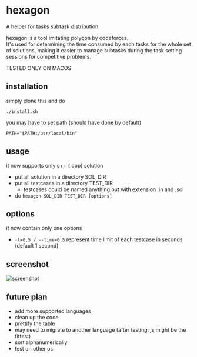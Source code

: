# hexagon

A helper for tasks subtask distribution

hexagon is a tool imitating polygon by codeforces.  
It's used for determining the time consumed by each tasks for the whole set of solutions, making it easier to manage subtasks during the task setting sessions for competitive problems.

TESTED ONLY ON MACOS

## installation

simply clone this and do

```
./install.sh
```

you may have to set path (should have done by default)

```
PATH="$PATH:/usr/local/bin"
```

## usage

it now supports only c++ (.cpp) solution

-   put all solution in a directory SOL_DIR
-   put all testcases in a directory TEST_DIR
    -   testcases could be named anything but with extension .in and .sol
-   do `hexagon SOL_DIR TEST_DIR [options]`

## options

it now contain only one options

-   `-t=0.5 / --time=0.5` represent time limit of each testcase in seconds (default 1 second)

## screenshot

![screenshot](https://github.com/vzsky/hexagon/blob/master/screenshot.png)

## future plan

-   add more supported languages
-   clean up the code
-   prettify the table
-   may need to migrate to another language (after testing: js might be the fittest)
-   sort alphanumerically
-   test on other os
